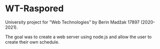 # WT-Raspored

University project for "Web Technologies" by Berin Madžak 17897 (2020-2021).

The goal was to create a web server using node.js and allow the user to create their own schedule.
